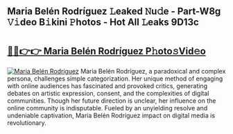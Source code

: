 ## Maria Belén Rodríguez 𝙻eaked 𝙽u𝚍e - Part-W8g 𝚅𝚒deo B𝚒kini 𝙿hotos - Hot All 𝙻eaks 9D13c

# <h2><a href="http://ld3ep4.urlbe.top/?page=Maria+Bel%c3%a9n+Rodr%c3%adguez">🔗🔗👉👉 Maria Belén Rodríguez P𝚑oto𝚜Vid𝚎o</a></h2>

[![Maria Belén Rodríguez](https://i.imgur.com/eBuTRDB.gif)](http://ld3ep4.urlbe.top/?page=Maria+Bel%c3%a9n+Rodr%c3%adguez)
Maria Belén Rodríguez, a paradoxical and complex persona, challenges simple categorization. Her unique method of engaging with online audiences has fascinated and provoked critics, generating debates on artistic expression, consent, and the complexities of digital communities. Though her future direction is unclear, her influence on the online community is indisputable. Fueled by an unyielding resolve and undeniable captivation, Maria Belén Rodríguez impact on digital media is revolutionary.

